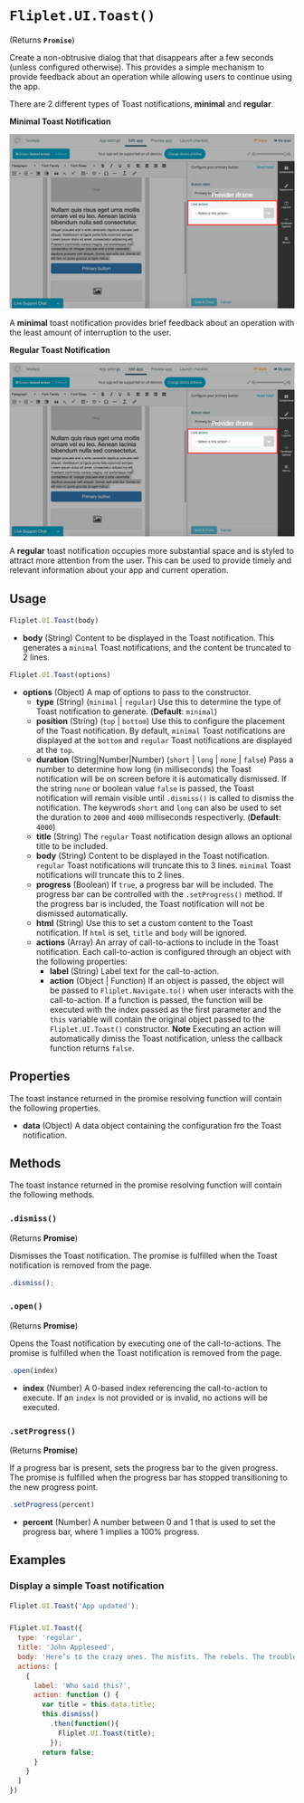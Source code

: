 # `Fliplet.UI.Toast()`

(Returns **`Promise`**)

Create a non-obtrusive dialog that that disappears after a few seconds (unless configured otherwise). This provides a simple mechanism to provide feedback about an operation while allowing users to continue using the app.

There are 2 different types of Toast notifications, **minimal** and **regular**.

**Minimal Toast Notification**

![Provider frame](../assets/img/provider-frame.jpg)

A **minimal** toast notification provides brief feedback about an operation with the least amount of interruption to the user.

**Regular Toast Notification**

![Provider frame](../assets/img/provider-frame.jpg)

A **regular** toast notification occupies more substantial space and is styled to attract more attention from the user. This can be used to provide timely and relevant information about your app and current operation.

## Usage

```js
Fliplet.UI.Toast(body)
```

* **body** (String) Content to be displayed in the Toast notification. This generates a `minimal` Toast notifications, and the content be truncated to 2 lines.

```js
Fliplet.UI.Toast(options)
```

* **options** (Object) A map of options to pass to the constructor.
  * **type** (String) (`minimal` | `regular`) Use this to determine the type of Toast notification to generate. (**Default**: `minimal`)
  * **position** (String) (`top` | `bottom`) Use this to configure the placement of the Toast notification. By default, `minimal` Toast notifications are displayed at the `bottom` and `regular` Toast notifications are displayed at the `top`.
  * **duration** (String|Number|Number) (`short` | `long` | `none` | `false`) Pass a number to determine how long (in milliseconds) the Toast notification will be on screen before it is automatically dismissed. If the string `none` or boolean value `false` is passed, the Toast notification will remain visible until `.dismiss()` is called to dismiss the notification. The keywrods `short` and `long` can also be used to set the duration to `2000` and `4000` milliseconds respectiverly. (**Default**: `4000`)
  * **title** (String) The `regular` Toast notification design allows an optional title to be included.
  * **body** (String) Content to be displayed in the Toast notification. `regular` Toast notifications will truncate this to 3 lines. `minimal` Toast notifications will truncate this to 2 lines.
  * **progress** (Boolean) If `true`, a progress bar will be included. The progress bar can be controlled with the `.setProgress()` method. If the progress bar is included, the Toast notification will not be dismissed automatically.
  * **html** (String) Use this to set a custom content to the Toast notification. If `html` is set, `title` and `body` will be ignored.
  * **actions** (Array) An array of call-to-actions to include in the Toast notification. Each call-to-action is configured through an object with the following properties:
    * **label** (String) Label text for the call-to-action.
    * **action** (Object | Function) If an object is passed, the object will be passed to `Fliplet.Navigate.to()` when user interacts with the call-to-action. If a function is passed, the function will be executed with the index passed as the first parameter and the `this` variable will contain the original object passed to the `Fliplet.UI.Toast()` constructor. **Note** Executing an action will automatically dimiss the Toast notification, unless the callback function returns `false`.

## Properties

The toast instance returned in the promise resolving function will contain the following properties.

* **data** (Object) A data object containing the configuration fro the Toast notification.

## Methods

The toast instance returned in the promise resolving function will contain the following methods.

### `.dismiss()`

(Returns **Promise**)

Dismisses the Toast notification. The promise is fulfilled when the Toast notification is removed from the page.

```js
.dismiss();
```

### `.open()`

(Returns **Promise**)

Opens the Toast notification by executing one of the call-to-actions. The promise is fulfilled when the Toast notification is removed from the page.

```js
.open(index)
```

* **index** (Number) A 0-based index referencing the call-to-action to execute. If an `index` is not provided or is invalid, no actions will be executed.

### `.setProgress()`

(Returns **Promise**)

If a progress bar is present, sets the progress bar to the given progress. The promise is fulfilled when the progress bar has stopped transitioning to the new progress point.

```js
.setProgress(percent)
```

* **percent** (Number) A number between 0 and 1 that is used to set the progress bar, where 1 implies a 100% progress.

## Examples

### Display a simple Toast notification

```js
Fliplet.UI.Toast('App updated');
```

### 

```js
Fliplet.UI.Toast({
  type: 'regular',
  title: 'John Appleseed',
  body: 'Here’s to the crazy ones. The misfits. The rebels. The troublemakers. You can quote them, disagree with them, glorify or vilify them. About the only thing you can’t do is ignore them. Because they change things.',
  actions: [
    {
      label: 'Who said this?',
      action: function () {
        var title = this.data.title;
        this.dismiss()
          .then(function(){
            Fliplet.UI.Toast(title);
          });
        return false;
      }
    }
  ]
})
```